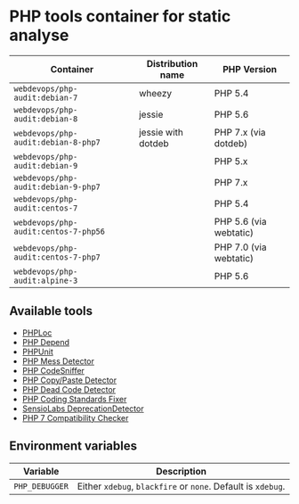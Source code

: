 # PHP tools container for static analyse
Container                                 | Distribution name        | PHP Version                                                               
----------------------------------------- | -------------------------|---------------
`webdevops/php-audit:debian-7`            | wheezy                   | PHP 5.4
`webdevops/php-audit:debian-8`            | jessie                   | PHP 5.6
`webdevops/php-audit:debian-8-php7`       | jessie with dotdeb       | PHP 7.x (via dotdeb)
`webdevops/php-audit:debian-9`            |                          | PHP 5.x
`webdevops/php-audit:debian-9-php7`       |                          | PHP 7.x
`webdevops/php-audit:centos-7`            |                          | PHP 5.4
`webdevops/php-audit:centos-7-php56`      |                          | PHP 5.6 (via webtatic)
`webdevops/php-audit:centos-7-php7`       |                          | PHP 7.0 (via webtatic)
`webdevops/php-audit:alpine-3`            |                          | PHP 5.6 

## Available tools

- [PHPLoc](https://github.com/sebastianbergmann/phploc) 
- [PHP Depend](https://pdepend.org/) 
- [PHPUnit](https://phpunit.de/) 
- [PHP Mess Detector](https://phpmd.org/) 
- [PHP CodeSniffer](https://github.com/squizlabs/PHP_CodeSniffer) 
- [PHP Copy/Paste Detector](https://github.com/sebastianbergmann/phpcpd) 
- [PHP Dead Code Detector](https://github.com/sebastianbergmann/phpdcd) 
- [PHP Coding Standards Fixer](http://cs.sensiolabs.org/) 
- [SensioLabs DeprecationDetector](https://github.com/sensiolabs-de/deprecation-detector)
- [PHP 7 Compatibility Checker](https://github.com/sstalle/php7cc)

## Environment variables

Variable              | Description
--------------------- |  ------------------------------------------------------------------------------
`PHP_DEBUGGER`        | Either `xdebug`, `blackfire` or `none`. Default is `xdebug`.
